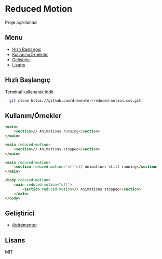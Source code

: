 # Reduced Motion

Proje açıklaması

## Menu

-   [Hızlı Başlangıç](#hızlı-başlangıç)
-   [Kullanım/Örnekler](#Kullanım/Örnekler)
-   [Geliştirici](#geliştirici)
-   [Lisans](#lisans)

## Hızlı Başlangıç

Terminal kullanarak indir

```bash
  git clone https://github.com/drementer/reduced-motion.css.git
```

## Kullanım/Örnekler

```html
<main>
    <section>// Animations running</section>
</main>
```

```html
<main reduced-motion>
    <section>// Animations stopped</section>
</main>
```

```html
<main reduced-motion>
    <section reduced-motion="off">// Animations still running</section>
</main>
```

```html
<body reduced-motion>
    <main reduced-motion="off">
        <section reduced-motion>// Animations stopped</section>
    </main>
</body>
```

## Geliştirici

-   [@drementer](https://github.com/drementer)

## Lisans

[MIT](https://choosealicense.com/licenses/mit/)

